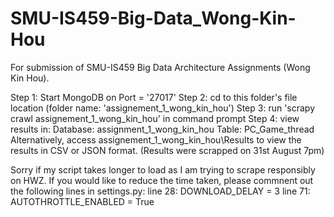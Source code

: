 # SMU-IS459-Big-Data_Wong-Kin-Hou
For submission of SMU-IS459 Big Data Architecture Assignments (Wong Kin Hou).

Step 1: Start MongoDB on Port = '27017'
Step 2: cd to this folder's file location (folder name: 'assignement_1_wong_kin_hou')
Step 3: run 'scrapy crawl assignement_1_wong_kin_hou' in command prompt
Step 4: view results in:
						Database: assignment_1_wong_kin_hou
						Table: PC_Game_thread
Alternatively, access assignement_1_wong_kin_hou\Results to view the results in CSV or JSON format. (Results were scrapped on 31st August 7pm)

Sorry if my script takes longer to load as I am trying to scrape responsibly on HWZ.
If you would like to reduce the time taken, please commnent out the following lines in settings.py:
line 28: DOWNLOAD_DELAY = 3
line 71: AUTOTHROTTLE_ENABLED = True